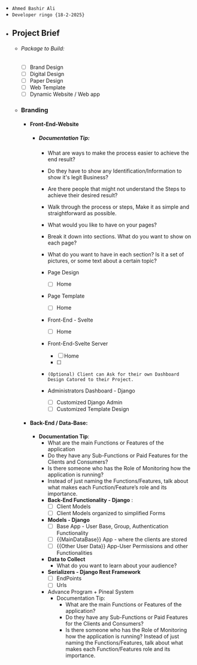 -  `Ahmed Bashir Ali`
- `Developer ringo {18-2-2025}`
- ## Project Brief 
	- ###### Package to Build:
		-  [ ] Brand Design
		-  [ ] Digital Design
		-  [ ] Paper Design
		-  [ ] Web Template
		-  [ ] Dynamic Website / Web app

	- ### Branding
	  - #### Front-End-Website
		  - ##### Documentation Tip: 
			  - What are ways to make the process easier to achieve the end result? 
			  - Do they have to show any Identification/Information to show it's legit Business? 
			  - Are there people that might not understand the Steps to achieve their desired result? 
			  - Walk through the process or steps, Make it as simple and straightforward as possible.
			  - What would you like to have on your pages? 
			  - Break it down into sections. What do you want to show on each page? 
			  - What do you want to have in each section? Is it a set of pictures, or some text about a certain topic?

			-  Page Design
				-  [ ] Home
			- Page Template
				-  [ ] Home
			- Front-End - Svelte
				-  [ ] Home
			- Front-End-Svelte Server
				-  [ ] Home
				-  [ ] 
			- `(Optional) Client can Ask for their own Dashboard Design Catored to their Project.`
			- Administrators Dashboard - Django
				-  [ ] Customized Django Admin 
				-  [ ] Customized Template Design
	  - #### Back-End / Data-Base:
		  - **Documentation Tip**: 
			  - What are the main Functions or Features of the application 
			  - Do they have  any Sub-Functions or Paid Features for the Clients and Consumers? 
			  - Is there someone who has the Role of Monitoring how the application is running? 
			  - Instead of just naming the Functions/Features, talk about what makes each Function/Feature’s role and its importance.
			  - **Back-End Functionality - Django** :
				  -  [ ] Client Models
				  -  [ ]  Client Models organized to simplified Forms
			  - **Models - Django**
				  -  [ ] Base App - User Base, Group, Authentication Functionality 
				  -  [ ] {{MainDataBase}} App - where the clients are stored 
				  -  [ ] {{Other User Data}} App-User Permissions and other Functionalities
			- **Data to Collect**
				- What do you want to learn about your audience?
			- **Serializers - Django Rest Framework**
				-  [ ] EndPoints
				-  [ ] Urls
			- Advance Program + Pineal System 
				- Documentation Tip: 
					- What are the main Functions or Features of the application? 
					- Do they have any Sub-Functions or Paid Features for the Clients and Consumers? 
					- Is there someone who has the Role of Monitoring how the application is running? Instead of just naming the Functions/Features, talk about what makes each Function/Features role and its importance.
